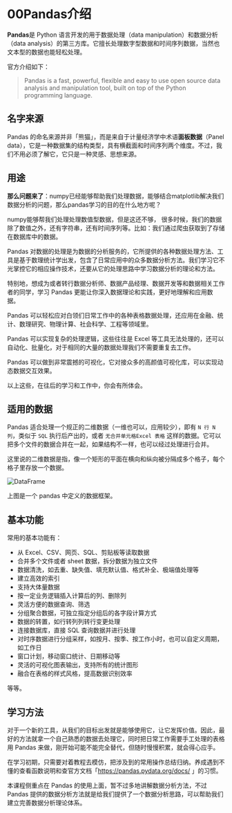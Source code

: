 # 00Pandas介绍

**Pandas**是 Python 语言开发的用于数据处理（data manipulation）和数据分析（data analysis）的第三方库。它擅长处理数字型数据和时间序列数据，当然也文本型的数据也能轻松处理。

官方介绍如下：

> Pandas is a fast, powerful, flexible and easy to use open source data analysis and manipulation tool, built on top of the Python programming language.

## 名字来源

Pandas 的命名来源并非「熊猫」，而是来自于计量经济学中术语**面板数据**（Panel data），它是一种数据集的结构类型，具有横截面和时间序列两个维度。不过，我们不用必须了解它，它只是一种灵感、思想来源。

## 用途

**那么问题来了**：numpy已经能够帮助我们处理数据，能够结合matplotlib解决我们数据分析的问题，那么pandas学习的目的在什么地方呢？

numpy能够帮我们处理处理数值型数据，但是这还不够， 很多时候，我们的数据除了数值之外，还有字符串，还有时间序列等。比如：我们通过爬虫获取到了存储在数据库中的数据。

Pandas 对数据的处理是为数据的分析服务的，它所提供的各种数据处理方法、工具是基于数理统计学出发，包含了日常应用中的众多数据分析方法。我们学习它不光掌控它的相应操作技术，还要从它的处理思路中学习数据分析的理论和方法。

特别地，想成为或者转行数据分析师、数据产品经理、数据开发等和数据相关工作者的同学，学习 Pandas 更能让你深入数据理论和实践，更好地理解和应用数据。

Pandas 可以轻松应对白领们日常工作中的各种表格数据处理，还应用在金融、统计、数理研究、物理计算、社会科学、工程等领域里。

Pandas 可以实现复杂的处理逻辑，这些往往是 Excel 等工具无法处理的，还可以自动化、批量化，对于相同的大量的数据处理我们不需要重复去工作。

Pandas 可以做到非常震撼的可视化，它对接众多的高颜值可视化库，可以实现动态数据交互效果。

以上这些，在往后的学习和工作中，你会有所体会。

## 适用的数据

Pandas 适合处理一个规正的二维数据（一维也可以，应用较少），即有 `N 行 N 列`，类似于 `SQL` 执行后产出的，或者 `无合并单元格Excel 表格` 这样的数据。它可以把多个文件的数据合并在一起，如果结构不一样，也可以经过处理进行合并。

这里说的二维数据是指，像一个矩形的平面在横向和纵向被分隔成多个格子，每个格子里存放一个数据。

![DataFrame](https://www.gairuo.com/file/pic/2020/04/pandas-table-dataframe.svg)

上图是一个 pandas 中定义的数据框架。

## 基本功能

常用的基本功能有：

- 从 Excel、CSV、网页、SQL、剪贴板等读取数据
- 合并多个文件或者 sheet 数据，拆分数据为独立文件
- 数据清洗，如去重、缺失值、填充默认值、格式补全、极端值处理等
- 建立高效的索引
- 支持大体量数据
- 按一定业务逻辑插入计算后的列、删除列
- 灵活方便的数据查询、筛选
- 分组聚合数据，可独立指定分组后的各字段计算方式
- 数据的转置，如行转列列转行变更处理
- 连接数据库，直接 SQL 查询数据并进行处理
- 对时序数据进行分组采样，如按月、按季、按工作小时，也可以自定义周期，如工作日
- 窗口计划，移动窗口统计、日期移动等
- 灵活的可视化图表输出，支持所有的统计图形
- 融合在表格的样式风格，提高数据识别效率

等等。

## 学习方法

对于一个新的工具，从我们的目标出发就是能够使用它，让它发挥价值。因此，最好的方法就拿一个自己熟悉的数据去处理它，同时把日常工作需要手工处理的表格用 Pandas 来做，刚开始可能不能完全替代，但随时慢慢积累，就会得心应手。

在学习初期，只需要对着教程去模仿，把涉及到的常用操作总结归纳。养成遇到不懂的查看函数说明和查官方文档「https://pandas.pydata.org/docs/ 」的习惯。

本课程侧重点在 Pandas 的使用上面，暂不过多地讲解数据分析方法，不过 Pandas 提供的数据分析方法就是给我们提供了一个数据分析思路，可以帮助我们建立完善数据分析理论体系。